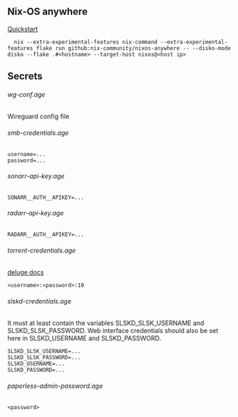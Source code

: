 ## Nix-OS anywhere
[Quickstart](https://github.com/nix-community/nixos-anywhere/blob/main/docs/quickstart.md)

```
  nix --extra-experimental-features nix-command --extra-experimental-features flake run github:nix-community/nixos-anywhere -- --disko-mode disko --flake .#<hostname> --target-host nixos@<host ip>
```

## Secrets

###### wg-conf.age
Wireguard config file

###### smb-credentials.age
```
username=...
password=...
```

###### sonarr-api-key.age
```
SONARR__AUTH__APIKEY=...
```

###### radarr-api-key.age
```
RADARR__AUTH__APIKEY=...
```

###### torrent-credentials.age
[deluge docs](https://deluge-torrent.org/userguide/authentication/)
```
<username>:<password>:10
```

###### slskd-credentials.age
It must at least contain the variables SLSKD_SLSK_USERNAME and SLSKD_SLSK_PASSWORD.
Web interface credentials should also be set here in SLSKD_USERNAME and SLSKD_PASSWORD.
```
SLSKD_SLSK_USERNAME=...
SLSKD_SLSK_PASSWORD=...
SLSKD_USERNAME=...
SLSKD_PASSWORD=...
```
###### paperless-admin-password.age
```
<password>
```
